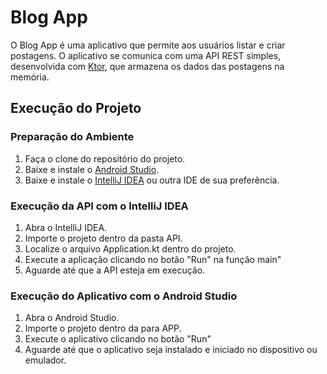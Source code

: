 # Blog App

O Blog App é uma aplicativo que permite aos usuários listar e criar postagens. O aplicativo se comunica com uma API REST simples, desenvolvida com [Ktor](https://ktor.io/), que armazena os dados das postagens na memória.

## Execução do Projeto

### Preparação do Ambiente

1. Faça o clone do repositório do projeto.
2. Baixe e instale o [Android Studio](https://developer.android.com/studio/install).
3. Baixe e instale o [IntelliJ IDEA](https://www.jetbrains.com/help/idea/installation-guide.html) ou outra IDE de sua preferência.

### Execução da API com o IntelliJ IDEA

1. Abra o IntelliJ IDEA.
2. Importe o projeto dentro da pasta API.
3. Localize o arquivo Application.kt dentro do projeto.
4. Execute a aplicação clicando no botão "Run" na função main"
5. Aguarde até que a API esteja em execução.

### Execução do Aplicativo com o Android Studio

1. Abra o Android Studio.
2. Importe o projeto dentro da para APP.
3. Execute o aplicativo clicando no botão "Run"
4. Aguarde até que o aplicativo seja instalado e iniciado no dispositivo ou emulador.